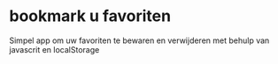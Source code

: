 # bookmark u favoriten

Simpel app om uw favoriten te bewaren en verwijderen
met behulp van javascrit en localStorage

